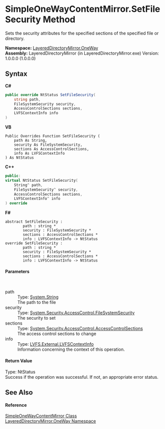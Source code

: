 # SimpleOneWayContentMirror.SetFileSecurity Method 
 

Sets the security attributes for the specified sections of the specified file or directory.

**Namespace:**&nbsp;<a href="d6b0b765-6849-cc2a-e275-85cc710ffc2c">LayeredDirectoryMirror.OneWay</a><br />**Assembly:**&nbsp;LayeredDirectoryMirror (in LayeredDirectoryMirror.exe) Version: 1.0.0.0 (1.0.0.0)

## Syntax

**C#**<br />
``` C#
public override NtStatus SetFileSecurity(
	string path,
	FileSystemSecurity security,
	AccessControlSections sections,
	LVFSContextInfo info
)
```

**VB**<br />
``` VB
Public Overrides Function SetFileSecurity ( 
	path As String,
	security As FileSystemSecurity,
	sections As AccessControlSections,
	info As LVFSContextInfo
) As NtStatus
```

**C++**<br />
``` C++
public:
virtual NtStatus SetFileSecurity(
	String^ path, 
	FileSystemSecurity^ security, 
	AccessControlSections sections, 
	LVFSContextInfo^ info
) override
```

**F#**<br />
``` F#
abstract SetFileSecurity : 
        path : string * 
        security : FileSystemSecurity * 
        sections : AccessControlSections * 
        info : LVFSContextInfo -> NtStatus 
override SetFileSecurity : 
        path : string * 
        security : FileSystemSecurity * 
        sections : AccessControlSections * 
        info : LVFSContextInfo -> NtStatus 
```


#### Parameters
&nbsp;<dl><dt>path</dt><dd>Type: <a href="http://msdn2.microsoft.com/en-us/library/s1wwdcbf" target="_blank">System.String</a><br />The path to the file</dd><dt>security</dt><dd>Type: <a href="http://msdn2.microsoft.com/en-us/library/f8bc2bs5" target="_blank">System.Security.AccessControl.FileSystemSecurity</a><br />The security to set</dd><dt>sections</dt><dd>Type: <a href="http://msdn2.microsoft.com/en-us/library/wc2zdbth" target="_blank">System.Security.AccessControl.AccessControlSections</a><br />The access control sections to change</dd><dt>info</dt><dd>Type: <a href="09c74a4d-3965-0d4b-f9f9-f9b54f7d56d9">LVFS.External.LVFSContextInfo</a><br />Information concerning the context of this operation.</dd></dl>

#### Return Value
Type: NtStatus<br />Success if the operation was successful. If not, an appropriate error status.

## See Also


#### Reference
<a href="907d05b7-f0cb-9f1f-5ebf-526ad7f4853d">SimpleOneWayContentMirror Class</a><br /><a href="d6b0b765-6849-cc2a-e275-85cc710ffc2c">LayeredDirectoryMirror.OneWay Namespace</a><br />
